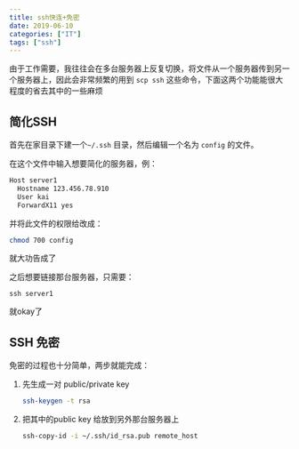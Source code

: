 ```yaml
---
title: ssh快连+免密
date: 2019-06-10
categories: ["IT"]
tags: ["ssh"]
---
```


由于工作需要，我往往会在多台服务器上反复切换，将文件从一个服务器传到另一个服务器上，因此会非常频繁的用到 `scp ssh`  这些命令，下面这两个功能能很大程度的省去其中的一些麻烦

## 简化SSH

首先在家目录下建一个`~/.ssh` 目录，然后编辑一个名为 `config` 的文件。

在这个文件中输入想要简化的服务器，例：

```bash
Host server1
  Hostname 123.456.78.910
  User kai
  ForwardX11 yes
```

并将此文件的权限给改成：

```bash
chmod 700 config
```

就大功告成了

之后想要链接那台服务器，只需要：

```
ssh server1
```

就okay了

## SSH 免密

免密的过程也十分简单，两步就能完成：

1. 先生成一对 public/private key

   ```bash
   ssh-keygen -t rsa
   ```

2. 把其中的public key 给放到另外那台服务器上

   ```bash
   ssh-copy-id -i ~/.ssh/id_rsa.pub remote_host
   ```

   